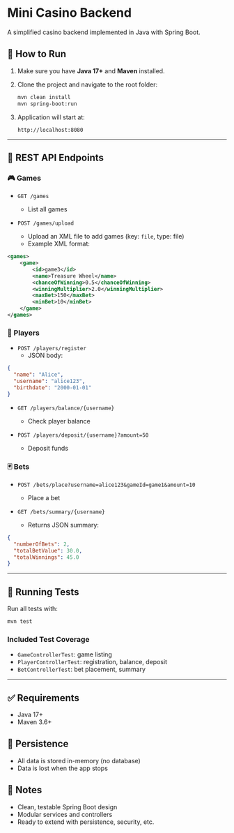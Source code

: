 # Mini Casino Backend

A simplified casino backend implemented in Java with Spring Boot.

## 🚀 How to Run

1. Make sure you have **Java 17+** and **Maven** installed.

2. Clone the project and navigate to the root folder:
   ```bash
   mvn clean install
   mvn spring-boot:run
   ```

3. Application will start at:
   ```
   http://localhost:8080
   ```

---

## 🔗 REST API Endpoints

### 🎮 Games
- `GET /games`
    - List all games

- `POST /games/upload`
    - Upload an XML file to add games (key: `file`, type: file)
    - Example XML format:
```xml
<games>
    <game>
        <id>game3</id>
        <name>Treasure Wheel</name>
        <chanceOfWinning>0.5</chanceOfWinning>
        <winningMultiplier>2.0</winningMultiplier>
        <maxBet>150</maxBet>
        <minBet>10</minBet>
    </game>
</games>
```

### 👤 Players
- `POST /players/register`
    - JSON body:
```json
{
  "name": "Alice",
  "username": "alice123",
  "birthdate": "2000-01-01"
}
```

- `GET /players/balance/{username}`
    - Check player balance

- `POST /players/deposit/{username}?amount=50`
    - Deposit funds

### 🃏 Bets
- `POST /bets/place?username=alice123&gameId=game1&amount=10`
    - Place a bet

- `GET /bets/summary/{username}`
    - Returns JSON summary:
```json
{
  "numberOfBets": 2,
  "totalBetValue": 30.0,
  "totalWinnings": 45.0
}
```

---

## 🧪 Running Tests

Run all tests with:
```bash
mvn test
```

### Included Test Coverage
- `GameControllerTest`: game listing
- `PlayerControllerTest`: registration, balance, deposit
- `BetControllerTest`: bet placement, summary

---

## ✅ Requirements
- Java 17+
- Maven 3.6+

## 📁 Persistence
- All data is stored in-memory (no database)
- Data is lost when the app stops

## 📝 Notes
- Clean, testable Spring Boot design
- Modular services and controllers
- Ready to extend with persistence, security, etc.
